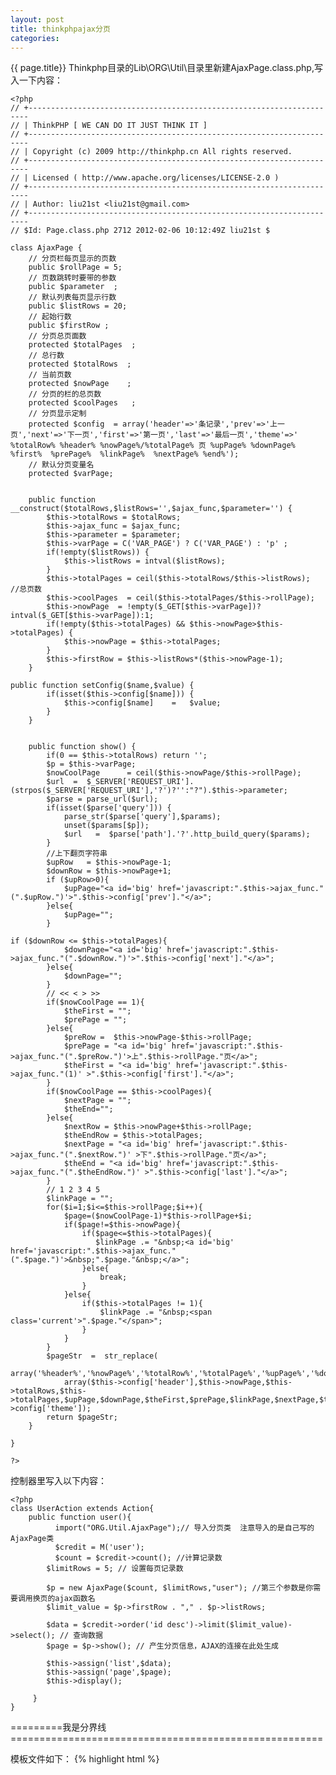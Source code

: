```yaml
---
layout: post
title: thinkphpajax分页
categories: 
---
```

{{ page.title}}
Thinkphp目录的Lib\ORG\Util\目录里新建AjaxPage.class.php,写入一下内容：

    <?php
    // +----------------------------------------------------------------------
    // | ThinkPHP [ WE CAN DO IT JUST THINK IT ]
    // +----------------------------------------------------------------------
    // | Copyright (c) 2009 http://thinkphp.cn All rights reserved.
    // +----------------------------------------------------------------------
    // | Licensed ( http://www.apache.org/licenses/LICENSE-2.0 )
    // +----------------------------------------------------------------------
    // | Author: liu21st <liu21st@gmail.com>
    // +----------------------------------------------------------------------
    // $Id: Page.class.php 2712 2012-02-06 10:12:49Z liu21st $

    class AjaxPage {
        // 分页栏每页显示的页数
        public $rollPage = 5;
        // 页数跳转时要带的参数
        public $parameter  ;
        // 默认列表每页显示行数
        public $listRows = 20;
        // 起始行数
        public $firstRow ;
        // 分页总页面数
        protected $totalPages  ;
        // 总行数
        protected $totalRows  ;
        // 当前页数
        protected $nowPage    ;
        // 分页的栏的总页数
        protected $coolPages   ;
        // 分页显示定制
        protected $config  = array('header'=>'条记录','prev'=>'上一页','next'=>'下一页','first'=>'第一页','last'=>'最后一页','theme'=>' %totalRow% %header% %nowPage%/%totalPage% 页 %upPage% %downPage% %first%  %prePage%  %linkPage%  %nextPage% %end%');
        // 默认分页变量名
        protected $varPage;


        public function __construct($totalRows,$listRows='',$ajax_func,$parameter='') {
            $this->totalRows = $totalRows;
            $this->ajax_func = $ajax_func;
            $this->parameter = $parameter;
            $this->varPage = C('VAR_PAGE') ? C('VAR_PAGE') : 'p' ;
            if(!empty($listRows)) {
                $this->listRows = intval($listRows);
            }
            $this->totalPages = ceil($this->totalRows/$this->listRows);     //总页数
            $this->coolPages  = ceil($this->totalPages/$this->rollPage);
            $this->nowPage  = !empty($_GET[$this->varPage])?intval($_GET[$this->varPage]):1;
            if(!empty($this->totalPages) && $this->nowPage>$this->totalPages) {
                $this->nowPage = $this->totalPages;
            }
            $this->firstRow = $this->listRows*($this->nowPage-1);
        }

    public function setConfig($name,$value) {
            if(isset($this->config[$name])) {
                $this->config[$name]    =   $value;
            }
        }


        public function show() {
            if(0 == $this->totalRows) return '';
            $p = $this->varPage;
            $nowCoolPage      = ceil($this->nowPage/$this->rollPage);
            $url  =  $_SERVER['REQUEST_URI'].(strpos($_SERVER['REQUEST_URI'],'?')?'':"?").$this->parameter;
            $parse = parse_url($url);
            if(isset($parse['query'])) {
                parse_str($parse['query'],$params);
                unset($params[$p]);
                $url   =  $parse['path'].'?'.http_build_query($params);
            }
            //上下翻页字符串
            $upRow   = $this->nowPage-1;
            $downRow = $this->nowPage+1;
            if ($upRow>0){
                $upPage="<a id='big' href='javascript:".$this->ajax_func."(".$upRow.")'>".$this->config['prev']."</a>";
            }else{
                $upPage="";
            }

    if ($downRow <= $this->totalPages){
                $downPage="<a id='big' href='javascript:".$this->ajax_func."(".$downRow.")'>".$this->config['next']."</a>";
            }else{
                $downPage="";
            }
            // << < > >>
            if($nowCoolPage == 1){
                $theFirst = "";
                $prePage = "";
            }else{
                $preRow =  $this->nowPage-$this->rollPage;
                $prePage = "<a id='big' href='javascript:".$this->ajax_func."(".$preRow.")'>上".$this->rollPage."页</a>";
                $theFirst = "<a id='big' href='javascript:".$this->ajax_func."(1)' >".$this->config['first']."</a>";
            }
            if($nowCoolPage == $this->coolPages){
                $nextPage = "";
                $theEnd="";
            }else{
                $nextRow = $this->nowPage+$this->rollPage;
                $theEndRow = $this->totalPages;
                $nextPage = "<a id='big' href='javascript:".$this->ajax_func."(".$nextRow.")' >下".$this->rollPage."页</a>";
                $theEnd = "<a id='big' href='javascript:".$this->ajax_func."(".$theEndRow.")' >".$this->config['last']."</a>";
            }
            // 1 2 3 4 5
            $linkPage = "";
            for($i=1;$i<=$this->rollPage;$i++){
                $page=($nowCoolPage-1)*$this->rollPage+$i;
                if($page!=$this->nowPage){
                    if($page<=$this->totalPages){
                       $linkPage .= "&nbsp;<a id='big' href='javascript:".$this->ajax_func."(".$page.")'>&nbsp;".$page."&nbsp;</a>";
                    }else{
                        break;
                    }
                }else{
                    if($this->totalPages != 1){
                        $linkPage .= "&nbsp;<span class='current'>".$page."</span>";
                    }
                }
            }
            $pageStr  =  str_replace(
                array('%header%','%nowPage%','%totalRow%','%totalPage%','%upPage%','%downPage%','%first%','%prePage%','%linkPage%','%nextPage%','%end%'),
                array($this->config['header'],$this->nowPage,$this->totalRows,$this->totalPages,$upPage,$downPage,$theFirst,$prePage,$linkPage,$nextPage,$theEnd),$this->config['theme']);
            return $pageStr;
        }

    }

    ?>

控制器里写入以下内容：
 

    <?php
    class UserAction extends Action{
        public function user(){
              import("ORG.Util.AjaxPage");// 导入分页类  注意导入的是自己写的AjaxPage类
              $credit = M('user');
              $count = $credit->count(); //计算记录数
            $limitRows = 5; // 设置每页记录数
           
            $p = new AjaxPage($count, $limitRows,"user"); //第三个参数是你需要调用换页的ajax函数名
            $limit_value = $p->firstRow . "," . $p->listRows;
           
            $data = $credit->order('id desc')->limit($limit_value)->select(); // 查询数据
            $page = $p->show(); // 产生分页信息，AJAX的连接在此处生成

            $this->assign('list',$data);
            $this->assign('page',$page);
            $this->display();

         }
    }
 
=========我是分界线======================================================
 
模板文件如下：
 {% highlight html %}
<html>
    <head>
        <title>Ajax无刷新分页</title>
        <script type="text/javascript" src="../Public/jquery-1.7.2.min.js"></script>
        <script type="text/javascript">
            function user(id){    //user函数名 一定要和action中的第三个参数一致上面有
                 var id = id;
                    $.get('User/user', {'p':id}, function(data){  //用get方法发送信息到UserAction中的user方法
                     $("#user").replaceWith("<div  id='user'>"+data+"</div>"); //user一定要和tpl中的一致
                });
             }
            
        </script>
    </head>

    <body>
            <div id='user'>   <!--这里的user和下面js中的test要一致-->
                    <volist id='list' name='list'>   <!--内容输出-->
                    <{$list.id}>&nbsp;&nbsp;<{$list.username}><br/>
            </volist>
            <{$page}>  <!--分页输出-->
        </div>
        
    </body>
</html>
{% endhighlight %}